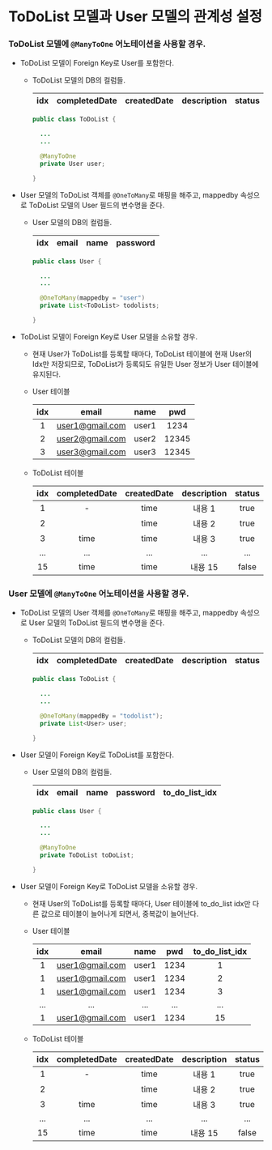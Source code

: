ToDoList 모델과 User 모델의 관계성 설정
===

### ToDoList 모델에 `@ManyToOne` 어노테이션을 사용할 경우.

  * ToDoList 모델이 Foreign Key로 User를 포함한다.

    * ToDoList 모델의 DB의 컬럼들.

      |idx|completedDate|createdDate|description|status|user_idx|
      |:---:|:---:|:---:|:---:|:---:|:---:|

      ```java
      public class ToDoList {

        ...
        ...

        @ManyToOne
        private User user;

      }
       ```


  * User 모델의 ToDoList 객체를 `@OneToMany`로 매핑을 해주고, mappedby 속성으로 ToDoList 모델의 User 필드의 변수명을 준다.
        
    * User 모델의 DB의 컬럼들.

      |idx|email|name|password|
      |:---:|:---:|:---:|:---:|

      ```java
      public class User {

        ...
        ...

        @OneToMany(mappedby = "user")
        private List<ToDoList> todolists;

      }
      ```

  * ToDoList 모델이 Foreign Key로 User 모델을 소유할 경우.

    * 현재 User가 ToDoList를 등록할 때마다, ToDoList 테이블에 현재 User의 Idx만 저장되므로, ToDoList가 등록되도 유일한 User 정보가 User 테이블에 유지된다.

    * User 테이블

      |idx|email|name|pwd|
      |:---:|:---:|:---:|:---:|
      |1|user1@gmail.com|user1|1234|
      |2|user2@gmail.com|user2|12345|
      |3|user3@gmail.com|user3|12345|

    * ToDoList 테이블 

      |idx|completedDate|createdDate|description|status|user_idx|
      |:---:|:---:|:---:|:---:|:---:|:---:|
      |1|-|time|내용 1|true|1|
      |2||time|내용 2|true|2|
      |3|time|time|내용 3|true|3|
      |...|...|...|...|...|
      |15|time|time|내용 15|false|1|



### User 모델에 `@ManyToOne` 어노테이션을 사용할 경우.

  * ToDoList 모델의 User 객체를 `@OneToMany`로 매핑을 해주고, mappedby 속성으로 User 모델의 ToDoList 필드의 변수명을 준다.
        
    * ToDoList 모델의 DB의 컬럼들.

      |idx|completedDate|createdDate|description|status|
      |:---:|:---:|:---:|:---:|:---:|

      ```java
      public class ToDoList {

        ...
        ...

        @OneToMany(mappedBy = "todolist");
        private List<User> user;

      }
       ```

  * User 모델이 Foreign Key로 ToDoList를 포함한다.

    * User 모델의 DB의 컬럼들.

      |idx|email|name|password|to_do_list_idx|
      |:---:|:---:|:---:|:---:|:---:|

      ```java
      public class User {

        ...
        ...

        @ManyToOne
        private ToDoList toDoList;

      }
      ```
  
  * User 모델이 Foreign Key로 ToDoList 모델을 소유할 경우.

    * 현재 User의 ToDoList를 등록할 때마다, User 테이블에 to_do_list idx만 다른 값으로 테이블이 늘어나게 되면서, 중복값이 늘어난다.

    * User 테이블

      |idx|email|name|pwd|to_do_list_idx|
      |:---:|:---:|:---:|:---:|:---:|
      |1|user1@gmail.com|user1|1234|1|
      |1|user1@gmail.com|user1|1234|2|
      |1|user1@gmail.com|user1|1234|3|
      |...|...|...|...|...|
      |1|user1@gmail.com|user1|1234|15|

    * ToDoList 테이블 

      |idx|completedDate|createdDate|description|status|
      |:---:|:---:|:---:|:---:|:---:|
      |1|-|time|내용 1|true|
      |2||time|내용 2|true|
      |3|time|time|내용 3|true|
      |...|...|...|...|...|
      |15|time|time|내용 15|false|
